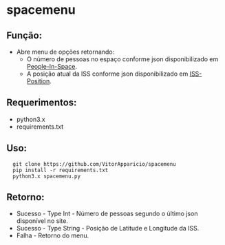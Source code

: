 # spacemenu

## Função:
- Abre menu de opções retornando:
  - O número de pessoas no espaço conforme json disponibilizado em [People-In-Space](http://open-notify.org/Open-Notify-API/People-In-Space/).
  - A posição atual da ISS conforme json disponibilizado em [ISS-Position](http://api.open-notify.org/iss-now.json).

## Requerimentos:
  - python3.x
  - requirements.txt

## Uso:
```
  git clone https://github.com/VitorApparicio/spacemenu
  pip install -r requirements.txt
  python3.x spacemenu.py
```
  ## Retorno:
  - Sucesso - Type Int - Número de pessoas segundo o último json disponível no site.
  - Sucesso - Type String - Posição de Latitude e Longitude da ISS.
  - Falha - Retorno do menu.

